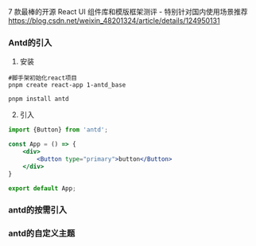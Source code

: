 7 款最棒的开源 React UI 组件库和模版框架测评 - 特别针对国内使用场景推荐
https://blog.csdn.net/weixin_48201324/article/details/124950131

### Antd的引入
1. 安装
```shell
#脚手架初始化react项目
pnpm create react-app 1-antd_base
```
```shell
pnpm install antd
```

2. 引入
```jsx
import {Button} from 'antd';

const App = () => {
    <div>
        <Button type="primary">button</Button>
    </div>
}

export default App;
```
### antd的按需引入


### antd的自定义主题
